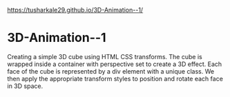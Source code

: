 https://tusharkale29.github.io/3D-Animation--1/
# 3D-Animation--1
Creating a simple 3D cube using HTML CSS transforms.  The cube is wrapped inside a container with perspective set to create a 3D effect.  Each face of the cube is represented by a div element with a unique class.  We then apply the appropriate transform styles to position and rotate each face in 3D space. 
